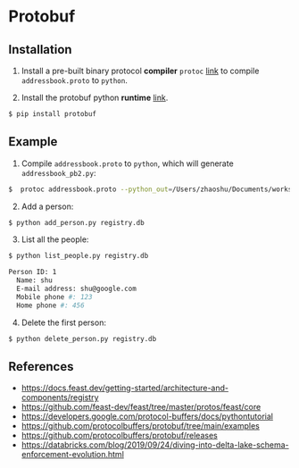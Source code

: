 # Protobuf

## Installation

1. Install a pre-built binary protocol **compiler** `protoc` [link](https://github.com/protocolbuffers/protobuf/blob/main/README.md#protocol-compiler-installation) to compile `addressbook.proto` to `python`.

2. Install the protobuf python **runtime** [link](https://github.com/protocolbuffers/protobuf/tree/main/examples#python).
```bash
$ pip install protobuf
```

## Example

1. Compile `addressbook.proto` to `python`, which will generate `addressbook_pb2.py`:
```bash
$  protoc addressbook.proto --python_out=/Users/zhaoshu/Documents/workspace/protobuf
```

2. Add a person:
```bash
$ python add_person.py registry.db
```

3. List all the people:
```bash
$ python list_people.py registry.db

Person ID: 1
  Name: shu
  E-mail address: shu@google.com
  Mobile phone #: 123
  Home phone #: 456
```

4. Delete the first person:
```bash
$ python delete_person.py registry.db 
```

## References

* https://docs.feast.dev/getting-started/architecture-and-components/registry
* https://github.com/feast-dev/feast/tree/master/protos/feast/core
* https://developers.google.com/protocol-buffers/docs/pythontutorial
* https://github.com/protocolbuffers/protobuf/tree/main/examples
* https://github.com/protocolbuffers/protobuf/releases  
* https://databricks.com/blog/2019/09/24/diving-into-delta-lake-schema-enforcement-evolution.html
